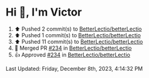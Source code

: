 <h1>Hi 👋, I'm Victor </h1>

<!--RECENT_ACTIVITY:start-->
1. ⬆️ Pushed 2 commit(s) to [BetterLectio/betterLectio](https://github.com/BetterLectio/betterLectio)<br>
2. ⬆️ Pushed 1 commit(s) to [BetterLectio/betterLectio](https://github.com/BetterLectio/betterLectio)<br>
3. ⬆️ Pushed 11 commit(s) to [BetterLectio/betterLectio](https://github.com/BetterLectio/betterLectio)<br>
4. 🎉 Merged PR [#234](https://github.com/BetterLectio/betterLectio/pull/234) in [BetterLectio/betterLectio](https://github.com/BetterLectio/betterLectio)<br>
5. 👍 Approved [#234](https://github.com/BetterLectio/betterLectio/pull/234#pullrequestreview-1770893217) in [BetterLectio/betterLectio](https://github.com/BetterLectio/betterLectio)<br>
<!--RECENT_ACTIVITY:end-->

<!--RECENT_ACTIVITY:last_update-->
Last Updated: Friday, December 8th, 2023, 4:14:32 PM
<!--RECENT_ACTIVITY:last_update_end-->
